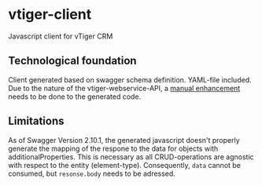 # vtiger-client
Javascript client for vTiger CRM

## Technological foundation
Client generated based on swagger schema definition. YAML-file included.
Due to the nature of the vtiger-webservice-API, a [manual enhancement](https://github.com/mrsimpson/vtiger-client/blob/master/src/vtiger_consumer_swagger/src/ApiClient.js#L335-L361) needs to be done to the generated code.

## Limitations
As of Swagger Version 2.10.1, the generated javascript doesn't properly generate the mapping of the respone to the data for objects with additionalProperties.
This is necessary as all CRUD-operations are agnostic with respect to the entity (element-type). 
Consequently, `data` cannot be consumed, but `resonse.body` needs to be adressed.
 
